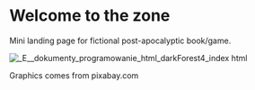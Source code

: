 # Welcome to the zone
Mini landing page for fictional post-apocalyptic book/game.

![_E__dokumenty_programowanie_html_darkForest4_index html](https://user-images.githubusercontent.com/71113600/230668354-e48ba029-b3b2-4b27-9f07-591cde1b66de.png)

Graphics comes from pixabay.com
